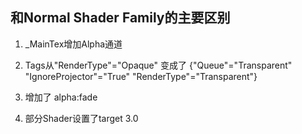 ## 和Normal Shader Family的主要区别

1. _MainTex增加Alpha通道

2. Tags从"RenderType"="Opaque" 变成了 {"Queue"="Transparent" "IgnoreProjector"="True" "RenderType"="Transparent"}

3. 增加了 alpha:fade

4. 部分Shader设置了target 3.0